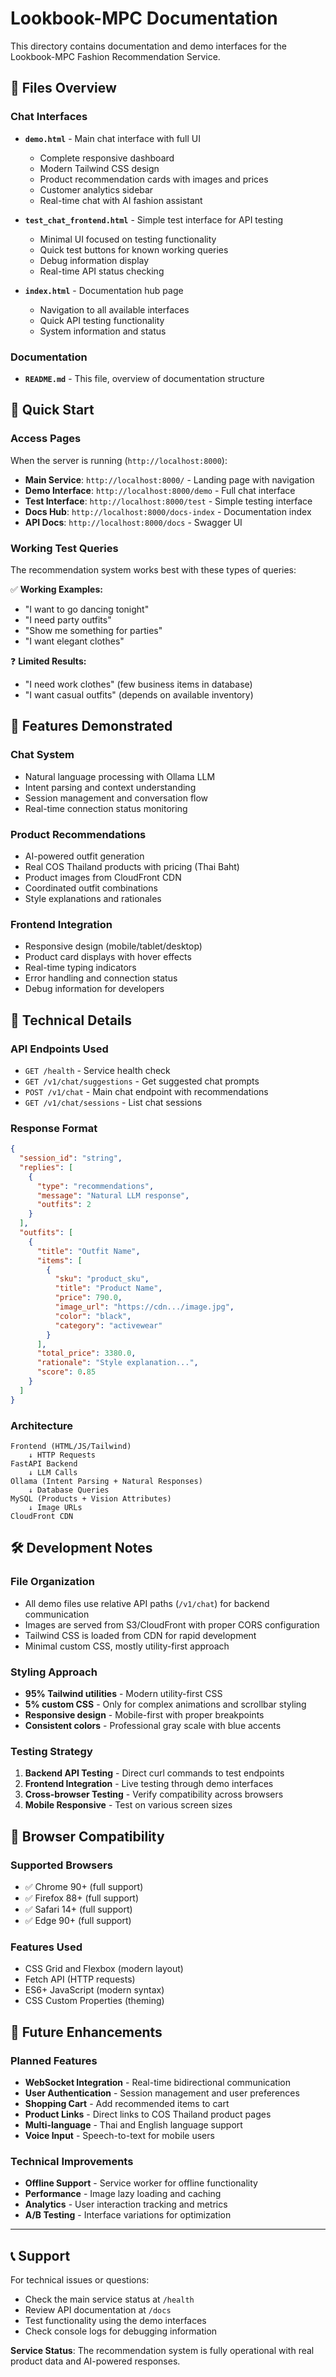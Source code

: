 # Lookbook-MPC Documentation

This directory contains documentation and demo interfaces for the Lookbook-MPC Fashion Recommendation Service.

## 📂 Files Overview

### Chat Interfaces

- **`demo.html`** - Main chat interface with full UI
  - Complete responsive dashboard
  - Modern Tailwind CSS design
  - Product recommendation cards with images and prices
  - Customer analytics sidebar
  - Real-time chat with AI fashion assistant

- **`test_chat_frontend.html`** - Simple test interface for API testing
  - Minimal UI focused on testing functionality
  - Quick test buttons for known working queries
  - Debug information display
  - Real-time API status checking

- **`index.html`** - Documentation hub page
  - Navigation to all available interfaces
  - Quick API testing functionality
  - System information and status

### Documentation

- **`README.md`** - This file, overview of documentation structure

## 🚀 Quick Start

### Access Pages

When the server is running (`http://localhost:8000`):

- **Main Service**: `http://localhost:8000/` - Landing page with navigation
- **Demo Interface**: `http://localhost:8000/demo` - Full chat interface
- **Test Interface**: `http://localhost:8000/test` - Simple testing interface  
- **Docs Hub**: `http://localhost:8000/docs-index` - Documentation index
- **API Docs**: `http://localhost:8000/docs` - Swagger UI

### Working Test Queries

The recommendation system works best with these types of queries:

✅ **Working Examples:**
- "I want to go dancing tonight"
- "I need party outfits" 
- "Show me something for parties"
- "I want elegant clothes"

❓ **Limited Results:**
- "I need work clothes" (few business items in database)
- "I want casual outfits" (depends on available inventory)

## 🎯 Features Demonstrated

### Chat System
- Natural language processing with Ollama LLM
- Intent parsing and context understanding
- Session management and conversation flow
- Real-time connection status monitoring

### Product Recommendations
- AI-powered outfit generation
- Real COS Thailand products with pricing (Thai Baht)
- Product images from CloudFront CDN
- Coordinated outfit combinations
- Style explanations and rationales

### Frontend Integration
- Responsive design (mobile/tablet/desktop)
- Product card displays with hover effects
- Real-time typing indicators
- Error handling and connection status
- Debug information for developers

## 🔧 Technical Details

### API Endpoints Used
- `GET /health` - Service health check
- `GET /v1/chat/suggestions` - Get suggested chat prompts
- `POST /v1/chat` - Main chat endpoint with recommendations
- `GET /v1/chat/sessions` - List chat sessions

### Response Format
```json
{
  "session_id": "string",
  "replies": [
    {
      "type": "recommendations",
      "message": "Natural LLM response",
      "outfits": 2
    }
  ],
  "outfits": [
    {
      "title": "Outfit Name",
      "items": [
        {
          "sku": "product_sku",
          "title": "Product Name",
          "price": 790.0,
          "image_url": "https://cdn.../image.jpg",
          "color": "black",
          "category": "activewear"
        }
      ],
      "total_price": 3380.0,
      "rationale": "Style explanation...",
      "score": 0.85
    }
  ]
}
```

### Architecture
```
Frontend (HTML/JS/Tailwind) 
    ↓ HTTP Requests
FastAPI Backend 
    ↓ LLM Calls
Ollama (Intent Parsing + Natural Responses)
    ↓ Database Queries  
MySQL (Products + Vision Attributes)
    ↓ Image URLs
CloudFront CDN
```

## 🛠️ Development Notes

### File Organization
- All demo files use relative API paths (`/v1/chat`) for backend communication
- Images are served from S3/CloudFront with proper CORS configuration
- Tailwind CSS is loaded from CDN for rapid development
- Minimal custom CSS, mostly utility-first approach

### Styling Approach
- **95% Tailwind utilities** - Modern utility-first CSS
- **5% custom CSS** - Only for complex animations and scrollbar styling
- **Responsive design** - Mobile-first with proper breakpoints
- **Consistent colors** - Professional gray scale with blue accents

### Testing Strategy
1. **Backend API Testing** - Direct curl commands to test endpoints
2. **Frontend Integration** - Live testing through demo interfaces  
3. **Cross-browser Testing** - Verify compatibility across browsers
4. **Mobile Responsive** - Test on various screen sizes

## 📱 Browser Compatibility

### Supported Browsers
- ✅ Chrome 90+ (full support)
- ✅ Firefox 88+ (full support) 
- ✅ Safari 14+ (full support)
- ✅ Edge 90+ (full support)

### Features Used
- CSS Grid and Flexbox (modern layout)
- Fetch API (HTTP requests)
- ES6+ JavaScript (modern syntax)
- CSS Custom Properties (theming)

## 🔮 Future Enhancements

### Planned Features
- **WebSocket Integration** - Real-time bidirectional communication
- **User Authentication** - Session management and user preferences
- **Shopping Cart** - Add recommended items to cart
- **Product Links** - Direct links to COS Thailand product pages
- **Multi-language** - Thai and English language support
- **Voice Input** - Speech-to-text for mobile users

### Technical Improvements
- **Offline Support** - Service worker for offline functionality
- **Performance** - Image lazy loading and caching
- **Analytics** - User interaction tracking and metrics
- **A/B Testing** - Interface variations for optimization

---

## 📞 Support

For technical issues or questions:
- Check the main service status at `/health`
- Review API documentation at `/docs`
- Test functionality using the demo interfaces
- Check console logs for debugging information

**Service Status**: The recommendation system is fully operational with real product data and AI-powered responses.